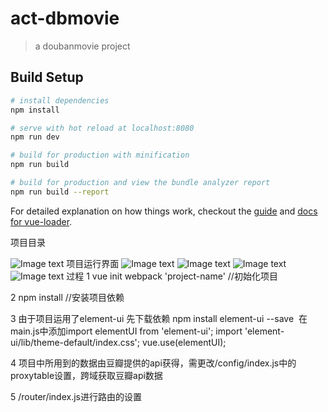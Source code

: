# act-dbmovie

> a doubanmovie project 

## Build Setup

``` bash
# install dependencies
npm install

# serve with hot reload at localhost:8080
npm run dev

# build for production with minification
npm run build

# build for production and view the bundle analyzer report
npm run build --report
```

For detailed explanation on how things work, checkout the [guide](http://vuejs-templates.github.io/webpack/) and [docs for vue-loader](http://vuejs.github.io/vue-loader).

项目目录

![Image text](https://github.com/lin559/moviedb/raw/master/img-folder/1.png)
项目运行界面
![Image text](https://github.com/lin559/moviedb/raw/master/img-folder/2.png)
![Image text](https://github.com/lin559/moviedb/raw/master/img-folder/3.png)
![Image text](https://github.com/lin559/moviedb/raw/master/img-folder/4.png)
![Image text](https://github.com/lin559/moviedb/raw/master/img-folder/6.png)
过程
1 vue init webpack 'project-name' //初始化项目


2 npm install //安装项目依赖


3 由于项目运用了element-ui 先下载依赖 npm install element-ui --save
  在main.js中添加import elementUI from 'element-ui';
                import 'element-ui/lib/theme-default/index.css';
                vue.use(elementUI);
                
                
4 项目中所用到的数据由豆瓣提供的api获得，需更改/config/index.js中的proxytable设置，跨域获取豆瓣api数据


5 /router/index.js进行路由的设置


